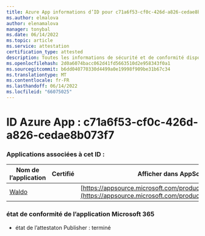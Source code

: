 ```yaml
---
title: Azure App informations d’ID pour c71a6f53-cf0c-426d-a826-cedae8b073f7
ms.author: elmalova
author: elenamalova
manager: tonybal
ms.date: 06/14/2022
ms.topic: article
ms.service: attestation
certification_type: attested
description: Toutes les informations de sécurité et de conformité disponibles pour c71a6f53-cf0c-426d-a826-cedae8b073f7.
ms.openlocfilehash: 2d0a6074bacc062d41fd5663510d2e958343f0a1
ms.sourcegitcommit: b6dd040770330d4499a0e19998f909be31b67c34
ms.translationtype: MT
ms.contentlocale: fr-FR
ms.lasthandoff: 06/14/2022
ms.locfileid: "66075025"
---
```

# <a name="azure-app-id-c71a6f53-cf0c-426d-a826-cedae8b073f7"></a>ID Azure App : c71a6f53-cf0c-426d-a826-cedae8b073f7


### <a name="apps-associated-with-this-id"></a>Applications associées à cet ID :
| **Nom de l’application** | **Certifié** | **Afficher dans AppSource** |
|--------------|---------------|-----------------------|
| [Waldo](../forward/WA200003139.md) |  | [https://appsource.microsoft.com/product/office/WA200003139](https://appsource.microsoft.com/product/office/WA200003139) |

### <a name="microsoft-365-app-compliance-status"></a>état de conformité de l’application Microsoft 365
- état de l’attestaton Publisher : terminé

